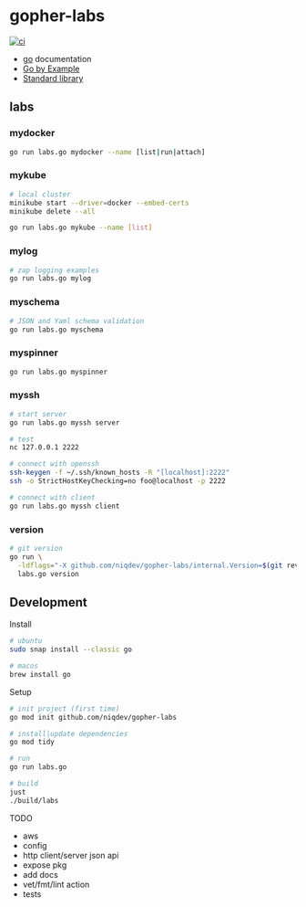 # gopher-labs

[![ci](https://github.com/niqdev/gopher-labs/actions/workflows/ci.yaml/badge.svg)](https://github.com/niqdev/gopher-labs/actions/workflows/ci.yaml)

* [go](https://go.dev/doc) documentation
* [Go by Example](https://gobyexample.com)
* [Standard library](https://pkg.go.dev/std)

## labs

### mydocker

```bash
go run labs.go mydocker --name [list|run|attach]
```

### mykube

```bash
# local cluster
minikube start --driver=docker --embed-certs
minikube delete --all

go run labs.go mykube --name [list]
```

### mylog

```bash
# zap logging examples
go run labs.go mylog
```

### myschema

```bash
# JSON and Yaml schema validation
go run labs.go myschema
```

### myspinner

```bash
go run labs.go myspinner
```

### myssh

```bash
# start server
go run labs.go myssh server

# test
nc 127.0.0.1 2222

# connect with openssh
ssh-keygen -f ~/.ssh/known_hosts -R "[localhost]:2222"
ssh -o StrictHostKeyChecking=no foo@localhost -p 2222

# connect with client
go run labs.go myssh client
```

### version

```bash
# git version
go run \
  -ldflags="-X github.com/niqdev/gopher-labs/internal.Version=$(git rev-parse HEAD)" \
  labs.go version
```

## Development

Install
```bash
# ubuntu
sudo snap install --classic go

# macos
brew install go
```

Setup
```bash
# init project (first time)
go mod init github.com/niqdev/gopher-labs

# install|update dependencies
go mod tidy

# run
go run labs.go

# build
just
./build/labs
```

TODO
* aws
* config
* http client/server json api
* expose pkg
* add docs
* vet/fmt/lint action
* tests
